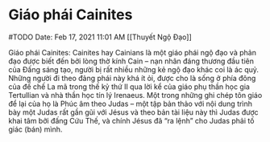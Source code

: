 # Giáo phái Cainites
#TODO
Date: Feb 17, 2021 11:01 AM
[[Thuyết Ngộ Đạo]]

Giáo phái Cainites: Cainites hay Cainians là một giáo phái ngộ đạo và phản đạo được biết đến bởi lòng thờ kính Cain – nạn nhân đáng thương đầu tiên của Đấng sáng tạo, người bị rất nhiều những kẻ ngộ đạo khác coi là ác quỷ. Những người đi theo đảng phái này khá ít ỏi, được cho là sống ở phía đông của đế chế La mã trong thế kỷ thứ II qua lời kể của giáo phụ thần học gia Tertullian và nhà thần học tín lý Irenaeus. Một trong những ghi chép tôn giáo để lại của họ là Phúc âm theo Judas – một tập bản thảo với nội dung trình bày một Judas rất gần gũi với Jésus và theo bản tài liệu này thì Judas được khai tâm bởi đấng Cứu Thế, và chính Jésus đã “ra lệnh” cho Judas phải tố giác (bán) mình.